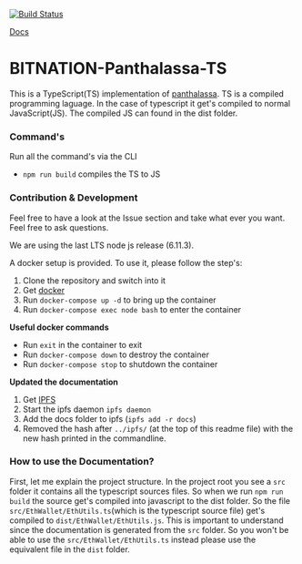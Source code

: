 [![Build Status](https://semaphoreci.com/api/v1/florianlenz/bitnation-panthalassa-ts/branches/develop/badge.svg)](https://semaphoreci.com/florianlenz/bitnation-panthalassa-ts)

[Docs](http://ipfs.io/ipfs/QmdMtKDBcXEMGisBZhUNys8ji5vevaEp76ovCyBTzvcEFM)

# BITNATION-Panthalassa-TS
This is a TypeScript(TS) implementation of [panthalassa](https://docs.google.com/document/d/1qdniz9XerITfhinkZev98w2vnSKkP4p5iwqYk4ajK-Y/edit?ts=5968c50e#heading=h.5x0d5h95i329). TS is a compiled programming laguage. In the case of typescript it get's compiled to normal JavaScript(JS). The compiled JS can found in the dist folder.

### Command's
Run all the command's via the CLI
* `npm run build` compiles the TS to JS

### Contribution & Development
Feel free to have a look at the Issue section and take what ever you want. Feel free to ask questions.

We are using the last LTS node js release (6.11.3).

A docker setup is provided. To use it, please follow the step's:

1. Clone the repository and switch into it
2. Get [docker](https://docker.com)
3. Run `docker-compose up -d` to bring up the container
4. Run `docker-compose exec node bash` to enter the container

**Useful docker commands**
* Run `exit` in the container to exit
* Run `docker-compose down` to destroy the container
* Run `docker-compose stop` to shutdown the container

**Updated the documentation**

1. Get [IPFS](https://ipfs.io/)
2. Start the ipfs daemon `ipfs daemon`
3. Add the docs folder to ipfs (`ipfs add -r docs`)
4. Removed the hash after `../ipfs/` (at the top of this readme file) with the new hash printed in the commandline.

### How to use the Documentation?
First, let me explain the project structure. In the project root you see a `src` folder it contains all the typescript sources files. So when we run `npm run build` the source get's compiled into javascript to the dist folder. So the file `src/EthWallet/EthUtils.ts`(which is the typescript source file) get's compiled to `dist/EthWallet/EthUtils.js`. This is important to understand since the documentation is generated from the `src` folder. So you won't be able to use the `src/EthWallet/EthUtils.ts` instead please use the equivalent file in the `dist` folder. 